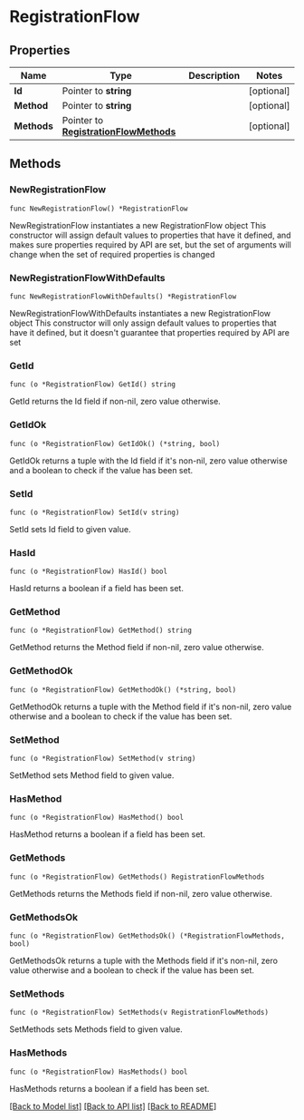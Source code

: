 # RegistrationFlow

## Properties

Name | Type | Description | Notes
------------ | ------------- | ------------- | -------------
**Id** | Pointer to **string** |  | [optional] 
**Method** | Pointer to **string** |  | [optional] 
**Methods** | Pointer to [**RegistrationFlowMethods**](RegistrationFlowMethods.md) |  | [optional] 

## Methods

### NewRegistrationFlow

`func NewRegistrationFlow() *RegistrationFlow`

NewRegistrationFlow instantiates a new RegistrationFlow object
This constructor will assign default values to properties that have it defined,
and makes sure properties required by API are set, but the set of arguments
will change when the set of required properties is changed

### NewRegistrationFlowWithDefaults

`func NewRegistrationFlowWithDefaults() *RegistrationFlow`

NewRegistrationFlowWithDefaults instantiates a new RegistrationFlow object
This constructor will only assign default values to properties that have it defined,
but it doesn't guarantee that properties required by API are set

### GetId

`func (o *RegistrationFlow) GetId() string`

GetId returns the Id field if non-nil, zero value otherwise.

### GetIdOk

`func (o *RegistrationFlow) GetIdOk() (*string, bool)`

GetIdOk returns a tuple with the Id field if it's non-nil, zero value otherwise
and a boolean to check if the value has been set.

### SetId

`func (o *RegistrationFlow) SetId(v string)`

SetId sets Id field to given value.

### HasId

`func (o *RegistrationFlow) HasId() bool`

HasId returns a boolean if a field has been set.

### GetMethod

`func (o *RegistrationFlow) GetMethod() string`

GetMethod returns the Method field if non-nil, zero value otherwise.

### GetMethodOk

`func (o *RegistrationFlow) GetMethodOk() (*string, bool)`

GetMethodOk returns a tuple with the Method field if it's non-nil, zero value otherwise
and a boolean to check if the value has been set.

### SetMethod

`func (o *RegistrationFlow) SetMethod(v string)`

SetMethod sets Method field to given value.

### HasMethod

`func (o *RegistrationFlow) HasMethod() bool`

HasMethod returns a boolean if a field has been set.

### GetMethods

`func (o *RegistrationFlow) GetMethods() RegistrationFlowMethods`

GetMethods returns the Methods field if non-nil, zero value otherwise.

### GetMethodsOk

`func (o *RegistrationFlow) GetMethodsOk() (*RegistrationFlowMethods, bool)`

GetMethodsOk returns a tuple with the Methods field if it's non-nil, zero value otherwise
and a boolean to check if the value has been set.

### SetMethods

`func (o *RegistrationFlow) SetMethods(v RegistrationFlowMethods)`

SetMethods sets Methods field to given value.

### HasMethods

`func (o *RegistrationFlow) HasMethods() bool`

HasMethods returns a boolean if a field has been set.


[[Back to Model list]](../README.md#documentation-for-models) [[Back to API list]](../README.md#documentation-for-api-endpoints) [[Back to README]](../README.md)


